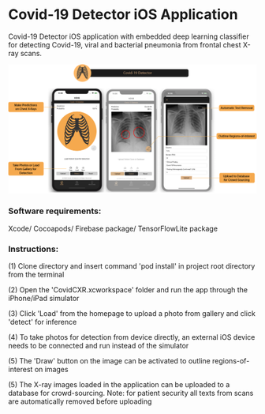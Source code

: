# Covid-19 Detector iOS Application
 Covid-19 Detector iOS application with embedded deep learning classifier for detecting Covid-19, viral and bacterial pneumonia from frontal chest X-ray scans.

![alt text](https://raw.githubusercontent.com/rekalantar/Covid19-Detector-iOS-Application/master/application_demo.png)

### Software requirements:
Xcode/
Cocoapods/
Firebase package/
TensorFlowLite package

### Instructions:
(1) Clone directory and insert command 'pod install' in project root directory from the terminal

(2) Open the 'CovidCXR.xcworkspace' folder and run the app through the iPhone/iPad simulator

(3) Click 'Load' from the homepage to upload a photo from gallery and click 'detect' for inference

(4) To take photos for detection from device directly, an external iOS device needs to be connected and run instead of the simulator

(5) The 'Draw' button on the image can be activated to outline regions-of-interest on images

(5) The X-ray images loaded in the application can be uploaded to a database for crowd-sourcing. Note: for patient security all texts from scans are automatically removed before uploading

